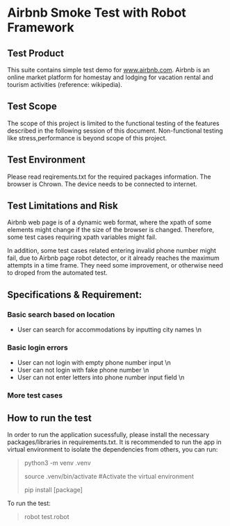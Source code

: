 # Airbnb Smoke Test with Robot Framework
## Test Product
This suite contains simple test demo for www.airbnb.com. Airbnb is an online market platform for homestay and lodging for vacation rental and tourism activities (reference: wikipedia). 

## Test Scope
The scope of this project is limited to the functional testing of the features described in the following session of this document. Non-functional testing like stress,performance is beyond scope of this project.

## Test Environment
Please read reqirements.txt for the required packages information. The browser is Chrown. The device needs to be connected to internet.

## Test Limitations and Risk
Airbnb web page is of a dynamic web format, where the xpath of some elements might change if the size of the browser is changed. Therefore, some test cases requiring xpath variables might fail.

In addition, some test cases related entering invalid phone number might fail, due to Airbnb page robot detector, or it already reaches the maximum attempts in a time frame. They need some improvement, or otherwise need to droped from the automated test.

## Specifications & Requirement:
### Basic search based on location
* User can search for accommodations by inputting city names \n
### Basic login errors
* User can not login with empty phone number input \n
* User can not login with fake phone number \n
* User can not enter letters into phone number input field \n
### More test cases

## How to run the test
In order to run the application sucessfully, please install the necessary packages/libraries in requirements.txt. It is recommended to run the app in virtual environment to isolate the dependencies from others, you can run:
> python3 -m venv .venv
> 
> source .venv/bin/activate #Activate the virtual environment
> 
> pip install [package]

To run the test:
> robot test.robot
